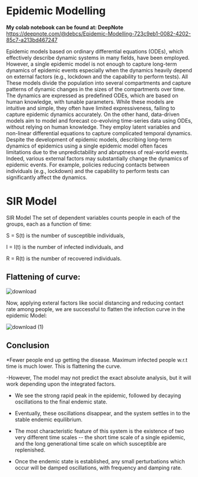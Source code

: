 
# Epidemic Modelling

**My colab notebook can be found at: DeepNote** https://deepnote.com/@debcs/Epidemic-Modelling-723c9eb1-0082-4202-85c7-a213bd467247

Epidemic models based on ordinary differential equations (ODEs), which effectively describe dynamic systems in many fields, have been employed. However, a single epidemic model is not enough to capture long-term dynamics of epidemic events especially when the dynamics heavily depend on external factors (e.g., lockdown and the capability to perform tests).
All These models divide the population into several compartments and capture patterns of dynamic changes in the sizes of the compartments over time. The dynamics are expressed as predefined ODEs, which are based on human knowledge, with tunable parameters. While these models are intuitive and simple, they often have limited expressiveness, failing to capture epidemic dynamics accurately. On the other hand, data-driven models aim to model and forecast co-evolving time-series data using ODEs, without relying on human knowledge. They employ latent variables and non-linear differential equations to capture complicated temporal dynamics.
Despite the development of epidemic models, describing long-term dynamics of epidemics using a single epidemic model often faces limitations due to the unpredictability and abruptness of real-world events. Indeed, various external factors may substantially change the dynamics of epidemic events. For example, policies reducing contacts between individuals (e.g., lockdown) and the capability to perform tests can significantly affect the dynamics.

# SIR Model 

SIR Model
The set of dependent variables counts people in each of the groups, each as a function of time:

S = S(t)
is the number of susceptible individuals,

I = I(t)
is the number of infected individuals, and

R = R(t)
is the number of recovered individuals.

## Flattening of curve: 
![download](https://user-images.githubusercontent.com/118846871/218764513-8d427807-f208-46b2-9acb-31f7ae307e26.png)

Now, applying exteral factors like social distancing and reducing contact rate among people, we are successful to flatten the infection curve in the epidemic Model:

![download (1)](https://user-images.githubusercontent.com/118846871/218764932-721d79bf-28d4-4b62-a48e-2fb3f22e0c0c.png)


## Conclusion

*Fewer people end up getting the disease. Maximum infected people w.r.t time is much lower. This is flattening the curve.

-However, The model may not predict the exact absolute analysis, but it will work depending upon the integrated factors.

- We see the strong rapid peak in the epidemic, followed by decaying oscillations to the final endemic state.

- Eventually, these oscillations disappear, and the system settles in to the stable endemic equilibrium.

- The most characteristic feature of this system is the existence of two very different time scales -- the short time scale of a single epidemic, and the long generational time scale on which susceptible are replenished.

- Once the endemic state is established, any small perturbations which occur will be damped oscillations, with frequency and damping rate.
